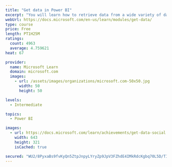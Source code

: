 ```yaml
---
title: "Get data in Power BI"
excerpt: "You will learn how to retrieve data from a wide variety of data sources, including Microsoft Excel, relational databases, and NoSQL data stores. You will also learn how to improve performance while retrieving data."
webUrl: https://docs.microsoft.com/en-us/learn/modules/get-data/
type: course
price: Free
length: PT1H25M
ratings:
  count: 4963
  average: 4.759621
heat: 67

provider:
  name: Microsoft Learn
  domain: microsoft.com
  images:
    - url: /assets/images/organizations/microsoft.com-50x50.jpg
      width: 50
      height: 50

levels:
  - Intermediate

topics:
  - Power BI

images:
  - url: https://docs.microsoft.com/learn/achievements/get-data-social.png
    width: 643
    height: 321
    isCached: true

secured: "WU2/8PyxaBs9fvKyQn5ZtpJnpyLYryZp9JpV3FZhdE4IMkRdcKgbq70L5D/TIk1ecuBB6P/7e8/v4XyDdEyJeCQkqzYyZ9REb/XzbsG+VJTOz+8UdTw7yDN+GYHP55yKATgfymz7WK69lPIu34OIsveNa3Ve8oXMBQuKvScUxHSiX/n5xprZ3vJNY9PV8AdR0xv1XiSdWyBmwa8R92bE6vsvTXMCMYoTDtbNTKYrkrBvmm0eJKBmNG++d5dnJBKP4fH12O/CYHAH5i7NWg7D4R22Bj8RKvBO05FCDRYmF8/5M2ekCEH3YcihVSWQBiMj9eE1RV+6O2/2IViJ5K2DMHuIL7UHMqW0OkTPqT9+h7xVCq+MjTxpn/Jg/Qcd9RG+Yo2yKDYXBsaaVIXr9pvVBrpNlZboj8UUHkKa1FW98B4=;U1mFPGoMdHonUKe9Iuo7EA=="
---
```


